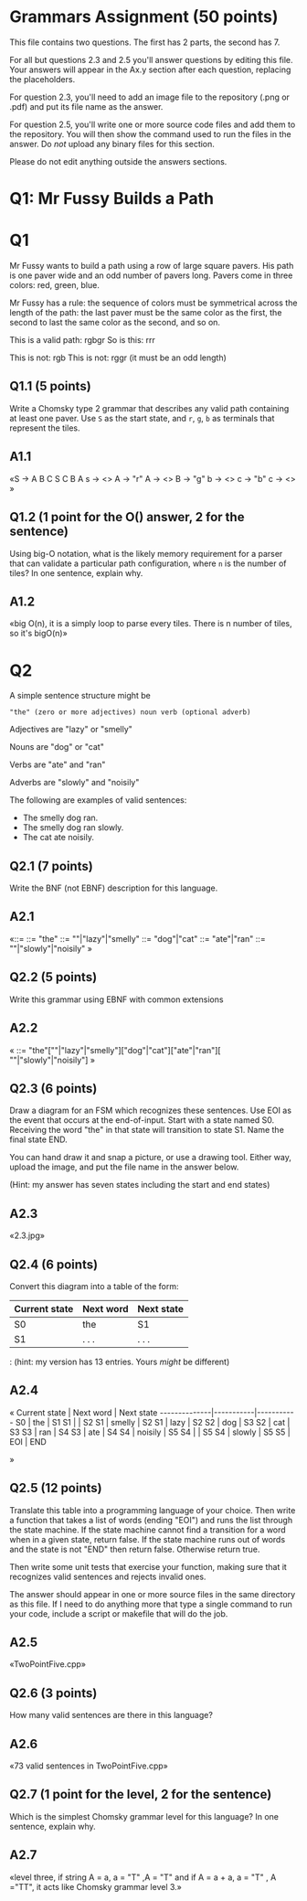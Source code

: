 # Grammars Assignment (50 points)

This file contains two questions. The first has 2 parts, the second has 7.

For all but questions 2.3 and 2.5 you'll answer questions by editing this file.
Your answers will appear in the Ax.y section after each question, replacing the
placeholders.

For question 2.3, you'll need to add an image file to the repository (.png or
.pdf) and put its file name as the answer.

For question 2.5, you'll write one or more source code files and add them to the
repository. You will then show the command used to run the files in the answer.
Do _not_ upload any binary files for this section.

Please do not edit anything outside the answers sections.


# Q1: Mr Fussy Builds a Path

# Q1

Mr Fussy wants to build a path using a row of large square pavers. His path is
one paver wide and an odd number of pavers long. Pavers come in three colors:
red, green, blue.

Mr Fussy has a rule: the sequence of colors must be symmetrical across the
length of the path: the last paver must be the same color as the first, the
second to last the same color as the second, and so on.

This is a valid path:  rgbgr
So is this: rrr

This is not: rgb
This is not: rggr    (it must be an odd length)

## Q1.1  (5 points)

Write a Chomsky type 2 grammar that describes any valid path containing at
least one paver. Use `S` as the start state, and `r`, `g`, `b` as terminals that
represent the tiles.

## A1.1

«S -> A B C S C B A
s -> <<empty>>
 A -> "r"
 A -> <<empty>>
 B -> "g"
 b -> <<empty>>
 c -> "b"
 c -> <<empty>>
 »


## Q1.2  (1 point for the O() answer, 2 for the sentence)

Using big-O notation, what is the likely memory requirement for a parser that
can validate a particular path configuration, where `n` is the number of tiles?
In one sentence, explain why.

## A1.2

«big O(n), it is a simply loop to parse every tiles. There is n number of tiles, so it's bigO(n)»


# Q2

A simple sentence structure might be

    "the" (zero or more adjectives) noun verb (optional adverb)

Adjectives are "lazy" or "smelly"

Nouns are "dog" or "cat"

Verbs are "ate" and "ran"

Adverbs are "slowly" and "noisily"

The following are examples of valid sentences:

* The smelly dog ran.
* The smelly dog ran slowly.
* The cat ate noisily.

## Q2.1 (7 points)

Write the BNF (not EBNF) description for this language.

## A2.1

«<sentence>::= <the><adjectives><noun><verb><adverb>
<the>::= "the"
<adjectives>::= ""|"lazy"|"smelly"
<noun>::= "dog"|"cat"
<verb>::= "ate"|"ran"
<adverb>::= ""|"slowly"|"noisily"
»


## Q2.2 (5 points)

Write this grammar using EBNF with common extensions

## A2.2

«
<sentence>::= "the"[""|"lazy"|"smelly"]["dog"|"cat"]["ate"|"ran"][ ""|"slowly"|"noisily"]
»


## Q2.3 (6 points)

  Draw a diagram for an FSM which recognizes these sentences. Use EOI as the
  event that occurs at the end-of-input. Start with a state named S0. Receiving
  the word "the" in that state will transition to state S1. Name the final state
  END.

  You can hand draw it and snap a picture, or use a drawing tool. Either way,
  upload the image, and put the file name in the answer below.

  (Hint: my answer has seven states including the start and end states)


## A2.3

«2.3.jpg»


## Q2.4 (6 points)

Convert this diagram into a table of the form:

Current state | Next word | Next state
--------------|-----------|-----------
    S0        |    the    |     S1
    S1        |   . . .   |   . . .
:
(hint: my version has 13 entries. Yours _might_ be different)

## A2.4

«
Current state | Next word | Next state
--------------|-----------|-----------
    S0        |    the    |     S1
    S1        |           |     S2
    S1        |   smelly  |     S2
    S1        |   lazy    |     S2
    S2        |    dog    |     S3
    S2        |    cat    |     S3
    S3        |    ran    |     S4
    S3        |    ate    |     S4
    S4        |  noisily  |     S5
    S4        |           |     S5
    S4        |   slowly  |     S5
    S5        |    EOI    |     END

»

## Q2.5 (12 points)

Translate this table into a programming language of your choice. Then write a
function that takes a list of words (ending "EOI") and runs the list through the
state machine. If the state machine cannot find a transition for a word when in
a given state, return false. If the state machine runs out of words and the
state is not "END" then return false. Otherwise return true.

Then write some unit tests that exercise your function, making sure that it
recognizes valid sentences and rejects invalid ones.

The answer should appear in one or more source files in the same directory as
this file. If I need to do anything more that type a single command to run your
code, include a script or makefile that will do the job.

## A2.5

«TwoPointFive.cpp»


## Q2.6 (3 points)

How many valid sentences are there in this language?

## A2.6

«73 valid sentences in TwoPointFive.cpp»


## Q2.7 (1 point for the level, 2 for the sentence)

Which is the simplest Chomsky grammar level for this language? In one sentence,
explain why.

## A2.7

«level three, if string A = a, a = "T" ,A = "T"  and if A = a + a, a = "T" , A ="TT", it acts like Chomsky grammar level 3.»
